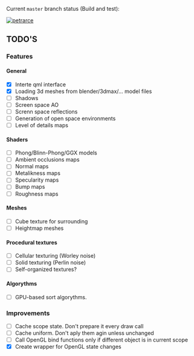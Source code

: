 Current `master` branch status (Build and test):

[![petrarce](https://circleci.com/gh/petrarce/render_engine/tree/master.svg?style=svg)](https://app.circleci.com/pipelines/github/petrarce/render_engine?branch=master)

## TODO'S

### Features

#### General
* [X] Interte qml interface
* [X] Loading 3d meshes from blender/3dmax/... model files
* [ ] Shadows
* [ ] Screen space AO
* [ ] Screnn space reflections
* [ ] Generation of open space environments
* [ ] Level of details maps

#### Shaders

* [ ] Phong/Blinn-Phong/GGX models
* [ ] Ambient occlusions maps
* [ ] Normal maps
* [ ] Metalikness maps
* [ ] Specularity maps
* [ ] Bump maps
* [ ] Roughness maps

#### Meshes

* [ ] Cube texture for surrounding
* [ ] Heightmap meshes

#### Procedural textures

* [ ] Cellular texturing (Worley noise)
* [ ] Solid texturing (Perlin noise)
* [ ] Self-organized textures?

####  Algorythms

* [ ] GPU-based sort algorythms.

### Improvements

* [ ] Cache scope state. Don't prepare it every draw call 
* [ ] Cache uniform. Don't aply them agin unless unchanged
* [ ] Call OpenGL bind functions only if different object is in current scope
* [X] Create wrapper for OpenGL state changes 